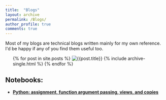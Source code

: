 ```yaml
---
title:  "Blogs"
layout: archive
permalink: /Blogs/
author_profile: true
comments: true
---
```


Most of my blogs are technical blogs written mainly for my own reference. I'd be happy if any of you find them useful too.



<ul>
  {% for post in site.posts %}
    <img src="/{{post.header.overlay_image}}" alt="{{post.title}}">
    {% include archive-single.html %}
  {% endfor %}
</ul>

## Notebooks:
- [**Python: assignment, function argument passing, views, and copies**](https://github.com/zengliX/Notebooks/blob/master/python_variable.ipynb)


